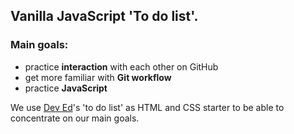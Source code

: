 ## Vanilla JavaScript 'To do list'.

### Main goals: ###
 * practice **interaction** with each other on GitHub
 * get more familiar with **Git workflow**
 * practice **JavaScript**
  

We use [Dev Ed](https://www.youtube.com/watch?v=Ttf3CEsEwMQ&t=2235s)'s 'to do list' as HTML and CSS starter to be able to concentrate on our main goals.



